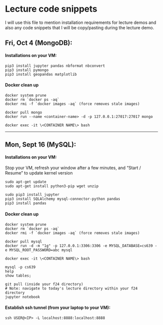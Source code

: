# Lecture code snippets

I will use this file to mention installation requirements for lecture demos and also any code snippets that I will be copy/pasting during the lecture demo.

## Fri, Oct 4 (MongoDB):

#### Installations on your VM:

```
pip3 install jupyter pandas nbformat nbconvert
pip3 install pymongo
pip3 install geopandas matplotlib
```

#### Docker clean up

```
docker system prune
docker rm `docker ps -aq`
docker rmi -f `docker images -aq` (force removes stale images)
```
```
docker pull mongo
docker run --name <container-name> -d -p 127.0.0.1:27017:27017 mongo
```
```
docker exec -it \<CONTAINER NAME\> bash
```

--------------------------------

## Mon, Sept 16 (MySQL):

#### Installations on your VM:

Stop your VM, refresh your window after a few minutes, and “Start / Resume” to update kernel version

``` 
sudo apt-get update
sudo apt-get install python3-pip wget unzip
```
```
sudo pip3 install jupyter
pip3 install SQLAlchemy mysql-connector-python pandas
pip3 install pandas
```

#### Docker clean up

```
docker system prune
docker rm `docker ps -aq`
docker rmi -f `docker images -aq` (force removes stale images)
```
```
docker pull mysql
docker run -d -m "1g" -p 127.0.0.1:3306:3306 -e MYSQL_DATABASE=cs639 -e MYSQL_ROOT_PASSWORD=abc mysql
```
```
docker exec -it \<CONTAINER NAME\> bash
```

```
mysql -p cs639
help
show tables;

git pull (inside your f24 directory)
# Note: navigate to today's lecture directory within your f24 directory
jupyter notebook
```

#### Establish ssh tunnel (from your laptop to your VM):
```
ssh USER@<IP> -L localhost:8888:localhost:8888
```
